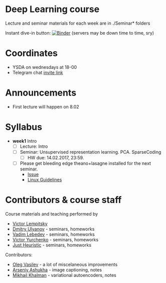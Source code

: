 # Deep Learning course
Lecture and seminar materials for each week are in ./Seminar* folders

Instant dive-in button: [![Binder](http://mybinder.org/badge.svg)](http://mybinder.org:/repo/yandexdataschool/ysda_deeplearning17)
(servers may be down time to time, sry)


# Coordinates
* YSDA on wednesdays at 18-00
* Telegram chat [invite link](https://t.me/joinchat/AAAAAAuC09xPRKOL9SCVnw)

# Announcements
* First lecture will happen on 8.02

# Syllabus
- __week1__ Intro
  - [ ] Lecture: Intro
  - [ ] Seminar: Unsupervised representation learning. PCA. SparseCoding
     - [ ] HW due: 14.02.2017, 23:59.
  - [ ] Please get bleeding edge theano+lasagne installed for the next seminar. 
    - [Issue](https://github.com/yandexdataschool/HSE_deeplearning/issues/1)
    - [Linux Guidelines](http://agentnet.readthedocs.io/en/latest/user/install.html)

# Contributors & course staff
Course materials and teaching performed by
- [Victor Lempitsky](http://sites.skoltech.ru/compvision/members/vilem/)
- [Dmitry Ulyanov](https://github.com/DmitryUlyanov) - seminars, homeworks 
- [Vadim Lebedev](https://github.com/vadim-v-lebedev) - seminars, homeworks
- [Victor Yurchenko](https://github.com/simflin) - seminars, homeworks
- [Just Heuristic](https://github.com/justheuristic/) - seminars, homeworks

Contributors:
- [Oleg Vasilev](https://github.com/Omrigan) - a lot of miscelaneous improvements
- [Arseniy Ashukha](https://github.com/ars-ashuha) - image captioning, notes
- [Mikhail Khalman](https://github.com/mihaha?tab=activity) - variational autoencoders, notes
